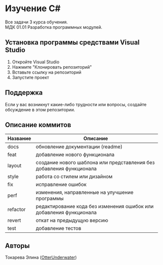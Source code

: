 # Изучение C#
Все задачи 3 курса обучения.  
МДК 01.01 Разработка программных модулей.

## Установка программы средствами Visual Studio
1. Откройте Visual Studio
2. Нажмите "Клонировать репозиторий"
3. Вставьте ссылку на репозиторий
4. Запустите проект

## Поддержка
Если у вас возникнут какие-либо трудности или вопросы, создайте обсуждение в этом репозитории.

## Описание коммитов
| Название | Описание                                                             |
| -------- | -------------------------------------------------------------------- |
| docs     | обновление документации (readme)                                     |
| feat     | добавление нового функционала                                        |
| layout   | создание нового шаблона или представления без добавления функционала |
| style    | работа со стилем или дизайном                                        |
| fix      | исправление ошибок                                                   |
| perf     | изменения, направленные на улучшение программы                       |
| refactor | редактирование кода без изменения ошибок или добавления функционала  |
| revert   | откат на предыдущую версию                                           |
| test     | добавление тестов                                                    |

## Авторы
Токарева Элина ([OtterUnderwater](https://github.com/OtterUnderwater))
